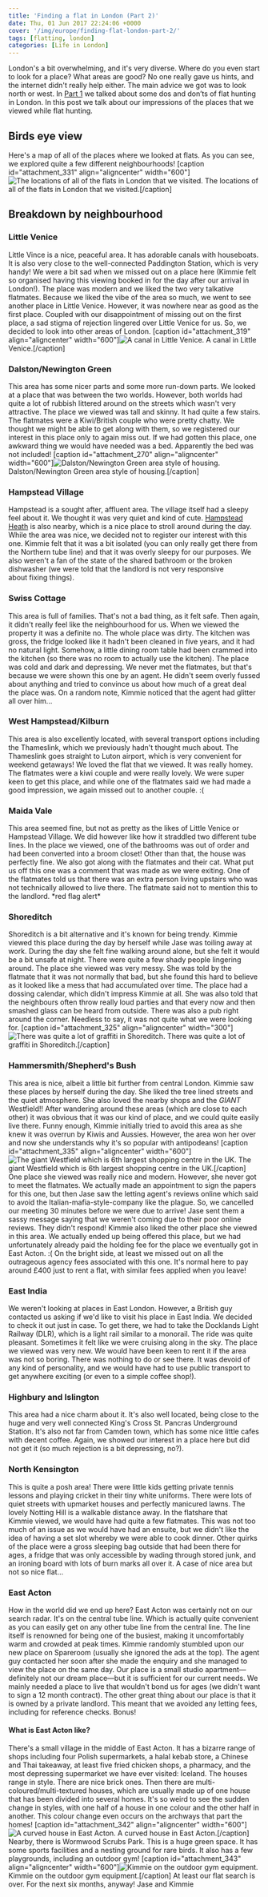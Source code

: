 ```yaml
---
title: 'Finding a flat in London (Part 2)'
date: Thu, 01 Jun 2017 22:24:06 +0000
cover: '/img/europe/finding-flat-london-part-2/'
tags: [flatting, london]
categories: [Life in London]
---
```


London's a bit overwhelming, and it's very diverse. Where do you even start to look for a place? What areas are good? No one really gave us hints, and the internet didn't really help either. The main advice we got was to look north or west. In [Part 1](http://coupleofkiwis.com/finding-flat-london-part-1/) we talked about some dos and don’ts of flat hunting in London. In this post we talk about our impressions of the places that we viewed while flat hunting.

Birds eye view
--------------

Here's a map of all of the places where we looked at flats. As you can see, we explored quite a few different neighbourhoods! \[caption id="attachment_331" align="aligncenter" width="600"\]![The locations of all of the flats in London that we visited.](http://coupleofkiwis.com/wp-content/uploads/2017/05/flat-viewing-map-300x166.png) The locations of all of the flats in London that we visited.\[/caption\]

Breakdown by neighbourhood
--------------------------

### Little Venice

Little Vince is a nice, peaceful area. It has adorable canals with houseboats. It is also very close to the well-connected Paddington Station, which is very handy! We were a bit sad when we missed out on a place here (Kimmie felt so organised having this viewing booked in for the day after our arrival in London!). The place was modern and we liked the two very talkative flatmates. Because we liked the vibe of the area so much, we went to see another place in Little Venice. However, it was nowhere near as good as the first place. Coupled with our disappointment of missing out on the first place, a sad stigma of rejection lingered over Little Venice for us. So, we decided to look into other areas of London. \[caption id="attachment_319" align="aligncenter" width="600"\]![A canal in Little Venice.](http://coupleofkiwis.com/wp-content/uploads/2017/05/Little-Venice-300x169.jpg) A canal in Little Venice.\[/caption\]

### Dalston/Newington Green

This area has some nicer parts and some more run-down parts. We looked at a place that was between the two worlds. However, both worlds had quite a lot of rubbish littered around on the streets which wasn't very attractive. The place we viewed was tall and skinny. It had quite a few stairs. The flatmates were a Kiwi/British couple who were pretty chatty. We thought we might be able to get along with them, so we registered our interest in this place only to again miss out. If we had gotten this place, one awkward thing we would have needed was a bed. Apparently the bed was not included! \[caption id="attachment_270" align="aligncenter" width="600"\]![Dalston/Newington Green area style of housing.](http://coupleofkiwis.com/wp-content/uploads/2017/05/Neighbourhood-flat-hunting-300x187.jpg) Dalston/Newington Green area style of housing.\[/caption\]

### Hampstead Village

Hampstead is a sought after, affluent area. The village itself had a sleepy feel about it. We thought it was very quiet and kind of cute. [Hampstead Heath](https://en.wikipedia.org/wiki/Hampstead_Heath) is also nearby, which is a nice place to stroll around during the day. While the area was nice, we decided not to register our interest with this one. Kimmie felt that it was a bit isolated (you can only really get there from the Northern tube line) and that it was overly sleepy for our purposes. We also weren't a fan of the state of the shared bathroom or the broken dishwasher (we were told that the landlord is not very responsive about fixing things).

### Swiss Cottage

This area is full of families. That's not a bad thing, as it felt safe. Then again, it didn't really feel like the neighbourhood for us. When we viewed the property it was a definite no. The whole place was dirty. The kitchen was gross, the fridge looked like it hadn't been cleaned in five years, and it had no natural light. Somehow, a little dining room table had been crammed into the kitchen (so there was no room to actually use the kitchen). The place was cold and dark and depressing. We never met the flatmates, but that's because we were shown this one by an agent. He didn't seem overly fussed about anything and tried to convince us about how much of a great deal the place was. On a random note, Kimmie noticed that the agent had glitter all over him...

### West Hampstead/Kilburn

This area is also excellently located, with several transport options including the Thameslink, which we previously hadn't thought much about. The Thameslink goes straight to Luton airport, which is very convenient for weekend getaways! We loved the flat that we viewed. It was really homey. The flatmates were a kiwi couple and were really lovely. We were super keen to get this place, and while one of the flatmates said we had made a good impression, we again missed out to another couple. :(

### Maida Vale

This area seemed fine, but not as pretty as the likes of Little Venice or Hampstead Village. We did however like how it straddled two different tube lines. In the place we viewed, one of the bathrooms was out of order and had been converted into a broom closet! Other than that, the house was perfectly fine. We also got along with the flatmates and their cat. What put us off this one was a comment that was made as we were exiting. One of the flatmates told us that there was an extra person living upstairs who was not technically allowed to live there. The flatmate said not to mention this to the landlord. \*red flag alert\*

### Shoreditch

Shoreditch is a bit alternative and it's known for being trendy. Kimmie viewed this place during the day by herself while Jase was toiling away at work. During the day she felt fine walking around alone, but she felt it would be a bit unsafe at night. There were quite a few shady people lingering around. The place she viewed was very messy. She was told by the flatmate that it was not normally that bad, but she found this hard to believe as it looked like a mess that had accumulated over time. The place had a dossing calendar, which didn't impress Kimmie at all. She was also told that the neighbours often throw really loud parties and that every now and then smashed glass can be heard from outside. There was also a pub right around the corner. Needless to say, it was not quite what we were looking for. \[caption id="attachment_325" align="aligncenter" width="300"\]![There was quite a lot of graffiti in Shoreditch.](http://coupleofkiwis.com/wp-content/uploads/2017/05/shoreditch.jpg) There was quite a lot of graffiti in Shoreditch.\[/caption\]

### Hammersmith/Shepherd's Bush

This area is nice, albeit a little bit further from central London. Kimmie saw these places by herself during the day. She liked the tree lined streets and the quiet atmosphere. She also loved the nearby shops and the _GIANT_ Westfield!! After wandering around these areas (which are close to each other) it was obvious that it was our kind of place, and we could quite easily live there. Funny enough, Kimmie initially tried to avoid this area as she knew it was overrun by Kiwis and Aussies. However, the area won her over and now she understands why it's so popular with antipodeans! \[caption id="attachment_335" align="aligncenter" width="600"\]![The giant Westfield which is 6th largest shopping centre in the UK. ](http://coupleofkiwis.com/wp-content/uploads/2017/05/Westfield-Shepherds-Bush-300x78.jpg) The giant Westfield which is 6th largest shopping centre in the UK.\[/caption\] One place she viewed was really nice and modern. However, she never got to meet the flatmates. We actually made an appointment to sign the papers for this one, but then Jase saw the letting agent's reviews online which said to avoid the Italian-mafia-style-company like the plague. So, we cancelled our meeting 30 minutes before we were due to arrive! Jase sent them a sassy message saying that we weren't coming due to their poor online reviews. They didn't respond! Kimmie also liked the other place she viewed in this area. We actually ended up being offered this place, but we had unfortunately already paid the holding fee for the place we eventually got in East Acton. :( On the bright side, at least we missed out on all the outrageous agency fees associated with this one. It's normal here to pay around £400 just to rent a flat, with similar fees applied when you leave!

### East India

We weren't looking at places in East London. However, a British guy contacted us asking if we'd like to visit his place in East India. We decided to check it out just in case. To get there, we had to take the Docklands Light Railway (DLR), which is a light rail similar to a monorail. The ride was quite pleasant. Sometimes it felt like we were cruising along in the sky. The place we viewed was very new. We would have been keen to rent it if the area was not so boring. There was nothing to do or see there. It was devoid of any kind of personality, and we would have had to use public transport to get anywhere exciting (or even to a simple coffee shop!).

### Highbury and Islington

This area had a nice charm about it. It's also well located, being close to the huge and very well connected King's Cross St. Pancras Underground Station. It's also not far from Camden town, which has some nice little cafes with decent coffee. Again, we showed our interest in a place here but did not get it (so much rejection is a bit depressing, no?).

### North Kensington

This is quite a posh area! There were little kids getting private tennis lessons and playing cricket in their tiny white uniforms. There were lots of quiet streets with upmarket houses and perfectly manicured lawns. The lovely Notting Hill is a walkable distance away. In the flatshare that Kimmie viewed, we would have had quite a few flatmates. This was not too much of an issue as we would have had an ensuite, but we didn't like the idea of having a set slot whereby we were able to cook dinner. Other quirks of the place were a gross sleeping bag outside that had been there for ages, a fridge that was only accessible by wading through stored junk, and an ironing board with lots of burn marks all over it. A case of nice area but not so nice flat...

### East Acton

How in the world did we end up here? East Acton was certainly not on our search radar. It's on the central tube line. Which is actually quite convenient as you can easily get on any other tube line from the central line. The line itself is renowned for being one of the busiest, making it uncomfortably warm and crowded at peak times. Kimmie randomly stumbled upon our new place on Spareroom (usually she ignored the ads at the top). The agent guy contacted her soon after she made the enquiry and she managed to view the place on the same day. Our place is a small studio apartment—definitely not our dream place—but it is sufficient for our current needs. We mainly needed a place to live that wouldn't bond us for ages (we didn't want to sign a 12 month contract). The other great thing about our place is that it is owned by a private landlord. This meant that we avoided any letting fees, including for reference checks. Bonus!

#### What is East Acton like?

There's a small village in the middle of East Acton. It has a bizarre range of shops including four Polish supermarkets, a halal kebab store, a Chinese and Thai takeaway, at least five fried chicken shops, a pharmacy, and the most depressing supermarket we have ever visited: Iceland. The houses range in style. There are nice brick ones. Then there are multi-coloured/multi-textured houses, which are usually made up of one house that has been divided into several homes. It's so weird to see the sudden change in styles, with one half of a house in one colour and the other half in another. This colour change even occurs on the archways that part the homes! \[caption id="attachment_342" align="aligncenter" width="600"\]![A curved house in East Acton.](http://coupleofkiwis.com/wp-content/uploads/2017/05/east-acton-300x169.jpg) A curved house in East Acton.\[/caption\] Nearby, there is Wormwood Scrubs Park. This is a huge green space. It has some sports facilities and a nesting ground for rare birds. It also has a few playgrounds, including an outdoor gym! \[caption id="attachment_343" align="aligncenter" width="600"\]![Kimmie on the outdoor gym equipment.](http://coupleofkiwis.com/wp-content/uploads/2017/05/kimmie-gym-300x169.jpg) Kimmie on the outdoor gym equipment.\[/caption\] At least our flat search is over. For the next six months, anyway! Jase and Kimmie